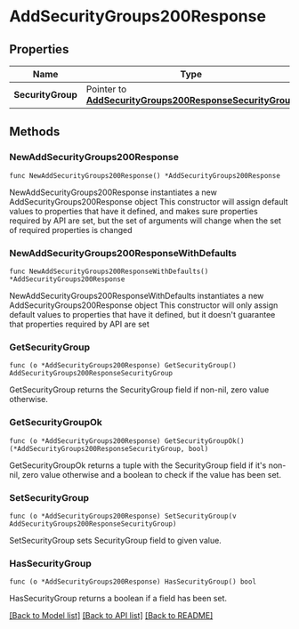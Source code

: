 # AddSecurityGroups200Response

## Properties

Name | Type | Description | Notes
------------ | ------------- | ------------- | -------------
**SecurityGroup** | Pointer to [**AddSecurityGroups200ResponseSecurityGroup**](AddSecurityGroups200ResponseSecurityGroup.md) |  | [optional] 

## Methods

### NewAddSecurityGroups200Response

`func NewAddSecurityGroups200Response() *AddSecurityGroups200Response`

NewAddSecurityGroups200Response instantiates a new AddSecurityGroups200Response object
This constructor will assign default values to properties that have it defined,
and makes sure properties required by API are set, but the set of arguments
will change when the set of required properties is changed

### NewAddSecurityGroups200ResponseWithDefaults

`func NewAddSecurityGroups200ResponseWithDefaults() *AddSecurityGroups200Response`

NewAddSecurityGroups200ResponseWithDefaults instantiates a new AddSecurityGroups200Response object
This constructor will only assign default values to properties that have it defined,
but it doesn't guarantee that properties required by API are set

### GetSecurityGroup

`func (o *AddSecurityGroups200Response) GetSecurityGroup() AddSecurityGroups200ResponseSecurityGroup`

GetSecurityGroup returns the SecurityGroup field if non-nil, zero value otherwise.

### GetSecurityGroupOk

`func (o *AddSecurityGroups200Response) GetSecurityGroupOk() (*AddSecurityGroups200ResponseSecurityGroup, bool)`

GetSecurityGroupOk returns a tuple with the SecurityGroup field if it's non-nil, zero value otherwise
and a boolean to check if the value has been set.

### SetSecurityGroup

`func (o *AddSecurityGroups200Response) SetSecurityGroup(v AddSecurityGroups200ResponseSecurityGroup)`

SetSecurityGroup sets SecurityGroup field to given value.

### HasSecurityGroup

`func (o *AddSecurityGroups200Response) HasSecurityGroup() bool`

HasSecurityGroup returns a boolean if a field has been set.


[[Back to Model list]](../README.md#documentation-for-models) [[Back to API list]](../README.md#documentation-for-api-endpoints) [[Back to README]](../README.md)



